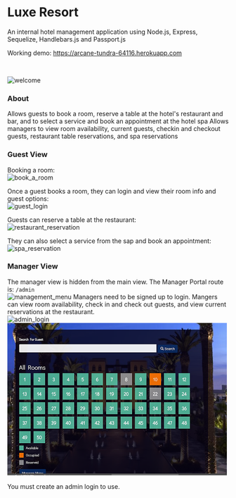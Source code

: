 # Luxe Resort
An internal hotel management application using Node.js, Express, Sequelize, Handlebars.js and Passport.js

Working demo: https://arcane-tundra-64116.herokuapp.com

<br>

![welcome](https://user-images.githubusercontent.com/51132578/68827521-1dcb3700-0657-11ea-8af3-00c177510144.PNG)



### About
Allows guests to book a room, reserve a table at the hotel's restaurant and bar, and to select a service and book an appointment at the hotel spa
Allows managers to view room availability, current guests, checkin and checkout guests, restaurant table reservations, and spa reservations


### Guest View
Booking a room:
<br>
![book_a_room](https://user-images.githubusercontent.com/51132578/69000278-cc52c000-0881-11ea-9ccb-a023cf46c84f.PNG)

Once a guest books a room, they can login and view their room info and guest options:<br>
![guest_login](https://user-images.githubusercontent.com/51132578/69000294-0ae87a80-0882-11ea-8b24-03cbb9958247.PNG)

Guests can reserve a table at the restaurant:<br>
![restaurant_reservation](https://user-images.githubusercontent.com/51132578/69000302-176cd300-0882-11ea-9d38-75cbd044beee.PNG)

They can also select a service from the sap and book an appointment:<br>
![spa_reservation](https://user-images.githubusercontent.com/51132578/69000303-1b005a00-0882-11ea-8e4e-49eca1e46b68.PNG)


### Manager View
The manager view is hidden from the main view. The Manager Portal route is: `/admin`
<br>
![management_menu](https://user-images.githubusercontent.com/51132578/69000301-13d94c00-0882-11ea-92f3-c2e98873a6a3.PNG)
Managers need to be signed up to login. Mangers can view room availability, check in and check out guests, and view current reservations at the restaurant.<br>
![admin_login](https://user-images.githubusercontent.com/51132578/69000304-1f2c7780-0882-11ea-80f3-66e70020b8dd.PNG)
<br>
<img src="./public/assets/img/admin_rooms.png" width="500px">

You must create an admin login to use.

